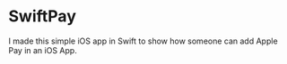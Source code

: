 # SwiftPay
I made this simple iOS app in Swift to show how someone can add Apple Pay in an iOS App.
